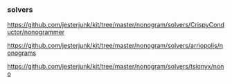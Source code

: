 ### solvers

https://github.com/jesterjunk/kit/tree/master/nonogram/solvers/CrispyConductor/nonogrammer

https://github.com/jesterjunk/kit/tree/master/nonogram/solvers/arriopolis/nonograms

https://github.com/jesterjunk/kit/tree/master/nonogram/solvers/tsionyx/nono
